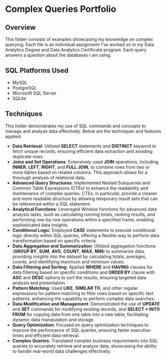 # Complex Queries Portfolio

## Overview
This folder consists of examples showcasing my knowledge on complex querying. Each file is an individual assignment I've worked on in my Data Analytics Degree and Data Analytics Certificate program. Each query answers a question about the databases I am using.

## SQL Platforms Used
- MySQL
- PostgreSQL
- Microsoft SQL Server
- SQLite
  
## Techniques
This folder demonstrates my use of SQL commands and concepts to manage and analyze data effectively. Below are the techniques and features applied:
- **Data Retrieval**: Utilized **SELECT** statements and **DISTINCT** keyword to fetch unique records, ensuring efficient data extraction and avoiding duplicate rows.
- **Joins and Set Operations**: Extensively used **JOIN** operations, including **INNER**, **LEFT**, **RIGHT**, and **FULL JOIN**, to combine rows from two or more tables based on related columns. This approach allows for a thorough analysis of relational data.
- **Advanced Query Structures**: Implemented Nested Subqueries and Common Table Expressions (CTEs) to enhance the readability and maintenance of complex queries. CTEs, in particular, provide a cleaner and more readable structure by allowing temporary result sets that can be referenced within a SQL statement.
- **Analytical Functions**: Leveraged Window functions for advanced data analysis tasks, such as calculating running totals, ranking results, and performing row-by-row operations within a specified frame, enabling sophisticated data insights.
- **Conditional Logic**: Employed **CASE** statements to execute conditional logic directly within SQL queries, offering a flexible way to perform data transformation based on specific criteria.
- **Data Aggregation and Summarization**: Utilized aggregation functions (**GROUP BY**, **SUM**, **AVG**, **COUNT**, **MAX**, **MIN**) to summarize data, providing insights into the dataset by calculating totals, averages, counts, and identifying maximum and minimum values.
- **Data Filtering and Sorting**: Applied **WHERE** and **HAVING** clauses for data filtering based on specific conditions and **ORDER BY** clause with **ASC** and **DESC** options to sort the results, ensuring targeted data analysis and presentation.
- **Pattern Matching**: Used **LIKE**, **SIMILAR TO**, and other regular expressions for pattern matching to filter rows based on specific text patterns, enhancing the capability to perform complex data searches.
- **Data Modification and Management**: Demonstrated the use of **UPDATE** and **SET** commands for modifying existing records, and **SELECT * INTO FROM** for copying data from one table into a new table, facilitating dynamic data manipulation and storage.
- **Query Optimization**: Focused on query optimization techniques to improve the performance of SQL queries, ensuring faster execution times and efficient data retrieval.
- **Complex Queries**: Translated complex business requirements into SQL queries to accurately retrieve and analyze data, showcasing the ability to handle real-world data challenges effectively.

